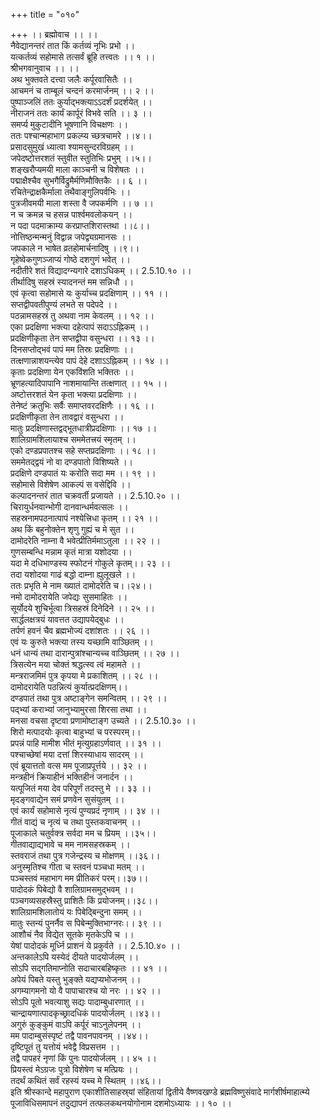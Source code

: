 +++
title = "०१०"

+++
।। ब्रह्मोवाच ।। ।।  
नैवेद्यानन्तरं तात किं कर्तव्यं नृभिः प्रभो ।।  
यत्कर्तव्यं सहोमासे तत्सर्वं ब्रूहि तत्त्वतः ।। १ ।।  
श्रीभगवानुवाच ।। ।।  
अथ भुक्तवते दत्त्वा जलैः कर्पूरवासितैः ।।  
आचमनं च ताम्बूलं चन्दनं करमार्जनम् ।। २ ।।  
पुष्पाञ्जलिं ततः कुर्याद्भक्त्याऽऽदर्शं प्रदर्शयेत् ।।  
नीराजनं ततः कार्यं कार्पूरं विभवे सति ।। ३ ।।  
समर्प्य मुकुटादीनि भूषणानि विचक्षणः ।।  
ततः पश्चान्महाभाग प्रकल्प्य च्छत्रचामरे ।।४।।  
प्रसादसुमुखं ध्यात्वा श्यामसुन्दरविग्रहम् ।।  
जपेदष्टोत्तरशतं स्तुवीत स्तुतिभिः प्रभुम् ।।५।।  
शङ्खरौप्यमयी माला काञ्चनी च विशेषतः ।।  
पद्माक्षैश्चैव सुभगैर्विद्रुमैर्मणिमौक्तिकैः ।। ६ ।।  
रचितेन्द्राक्षकैर्माला तथैवाङ्गुलिपर्वभिः ।।  
पुत्रजीवमयी माला शस्ता वै जपकर्मणि ।। ७ ।।  
न च क्रमन्न च हसन्न पार्श्वमवलोकयन् ।।  
न पदा पदमाक्राम्य करप्राप्तशिरास्तथा ।।८।।  
नोत्तिष्ठन्मन्मनुं विद्वान्न जपेद्व्यग्रमानसः ।।  
जपकाले न भाषेत व्रतहोमार्चनादिषु ।।९।।  
गृहेष्वेकगुणञ्जाप्यं गोष्ठे दशगुणं भवेत् ।।  
नदीतीरे शतं विद्यादग्न्यगारे दशाऽधिकम् ।। 2.5.10.१० ।।  
तीर्थादिषु सहस्रं स्यादनन्तं मम सन्निधौ ।।  
एवं कृत्वा सहोमासे यः कुर्याच्च प्रदक्षिणाम् ।। ११ ।।  
सप्तद्वीपवतीपुण्यं लभते स पदेपदे ।।  
पठन्नामसहस्रं तु अथवा नाम केवलम् ।। १२ ।।  
एका प्रदक्षिणा भक्त्या दहेत्पापं सदाऽऽह्निकम् ।।  
प्रदक्षिणीकृता तेन सप्तद्वीपा वसुन्धरा ।। १३ ।।  
दिनसप्तोद्भवं पापं मम तिस्रः प्रदक्षिणाः ।।  
तत्क्षणान्नाशयन्त्येव पापं देहे दशाऽऽह्निकम् ।। १४ ।।  
कृताः प्रदक्षिणा येन एकविंशति भक्तितः ।।  
भ्रूणहत्यादिपापानि नाशमायान्ति तत्क्षणात् ।। १५ ।।  
अष्टोत्तरशतं येन कृता भक्त्या प्रदक्षिणाः ।।  
तेनेष्टं क्रतुभिः सर्वैः समाप्तवरदक्षिणैः ।। १६ ।।  
प्रदक्षिणीकृता तेन तावद्वारं वसुन्धरा ।।  
मातुः प्रदक्षिणास्तद्वद्भूतधात्रीप्रदक्षिणाः ।। १७ ।।  
शालिग्रामशिलायाश्च सममेतत्त्रयं स्मृतम् ।।  
एको दण्डप्रपातश्च सहे सप्तप्रदक्षिणाः ।। १८ ।।  
सममेतद्द्वयं नो वा दण्डपातो विशिष्यते ।।  
प्रदक्षिणे दण्डपातं यः करोति सदा मम ।। १९ ।।  
सहोमासे विशेषेण आकल्पं स वसेद्दिवि ।।  
कल्पादनन्तरं तात चक्रवर्ती प्रजायते ।। 2.5.10.२० ।।  
चिरायुर्धनवान्भोगी दानवान्धर्मवत्सलः ।।  
सहस्रनामपठनात्पापं नश्येत्त्रिधा कृतम् ।। २१ ।।  
अथ किं बहुनोक्तेन शृणु गुह्यं च मे सुत ।।  
दामोदरेति नाम्ना वै भवेत्प्रीतिर्ममाऽतुला ।। २२ ।।  
गुणसम्बन्धि मन्नाम कृतं मात्रा यशोदया ।।  
यदा मे दधिभाण्डस्य स्फोटनं गोकुले कृतम्।। २३ ।।  
तदा यशोदया गाढं बद्धो दाम्ना ह्युलूखले ।।  
ततः प्रभृति मे नाम ख्यातं दामोदरेति च।।२४।।  
नमो दामोदरायेति जपेद्यः सुसमाहितः ।।  
सूर्योदये शुचिर्भूत्वा त्रिसहस्रं दिनेदिने ।। २५ ।।  
सार्द्धलक्षत्रयं यावत्तत उद्यापयेद्बुधः ।।  
तर्पणं हवनं चैव ब्रह्मभोज्यं दशांशतः ।। २६ ।।  
एवं यः कुरुते भक्त्या तस्य यच्छामि वाञ्छितम् ।।  
धनं धान्यं तथा दारान्पुत्रांश्चान्यच्च वाञ्छितम् ।। २७ ।।  
त्रिसत्येन मया चोक्तं श्रद्धत्स्व त्वं महामते ।।  
मन्त्रराजमिमं पुत्र कृपया मे प्रकाशितम् ।। २८ ।।  
दामोदरायेति पठन्नित्यं कुर्यात्प्रदक्षिणम्।।  
दण्डपातं तथा पुत्र अष्टाङ्गेन समन्वितम् ।। २९ ।।  
पद्भ्यां कराभ्यां जानुभ्यामुरसा शिरसा तथा ।।  
मनसा वचसा दृष्टवा प्रणामोष्टाङ्ग उच्यते ।। 2.5.10.३० ।।  
शिरो मत्पादयोः कृत्वा बाहुभ्यां च परस्परम्।।  
प्रपन्नं पाहि मामीश भीतं मृत्युग्रहाऽर्णवात् ।। ३१ ।।  
पश्चाच्छेषां मया दत्तां शिरस्याधाय सादरम् ।।  
एवं ब्रूयात्ततो वत्स मम पूजाप्रपूर्त्तये ।। ३२ ।।  
मन्त्रहीनं क्रियाहीनं भक्तिहीनं जनार्दन ।।  
यत्पूजितं मया देव परिपूर्णं तदस्तु मे ।। ३३ ।।  
मृदङ्गवाद्येन समं प्रणवेन सुसंयुतम् ।।  
एवं कार्यं सहोमासे नृत्यं पुण्यप्रदं नृणाम् ।। ३४ ।।  
गीतं वाद्यं च नृत्यं च तथा पुस्तकवाचनम् ।।  
पूजाकाले चतुर्वक्त्र सर्वदा मम च प्रियम् ।।३५।।  
गीतवाद्याद्यभावे च मम नामसहस्रकम् ।।  
स्तवराजं तथा पुत्र गजेन्द्रस्य च मोक्षणम् ।।३६।।  
अनुस्मृतिश्च गीता च स्तवनं पञ्चधा मतम् ।।  
पञ्चस्तवं महाभाग मम प्रीतिकरं परम्।।३७।।  
पादोदकं पिबेद्यो वै शालिग्रामसमुद्भवम् ।।  
पञ्चगव्यसहस्रैस्तु प्राशितैः किं प्रयोजनम्।।३८।।  
शालिग्रामशिलातोयं यः पिबेद्बिन्दुना समम् ।।  
मातुः स्तन्यं पुनर्नैव स पिबेन्मुक्तिभाग्नरः।। ३९ ।।  
आशौचं नैव विद्येत सूतके मृतकेऽपि च ।।  
येषां पादोदकं मूर्ध्नि प्राशनं ये प्रकुर्वते ।। 2.5.10.४० ।।  
अन्तकालेऽपि यस्येदं दीयते पादयोर्जलम् ।।  
सोऽपि सद्गतिमाप्नोति सदाचारबहिष्कृतः ।। ४१ ।।  
अपेयं पिबते यस्तु भुङ्क्ते यद्यप्यभोजनम् ।।  
अगम्यागमनो यो वै पापाचारश्च यो नरः ।। ४२ ।।  
सोऽपि पूतो भवत्याशु सद्यः पादाम्बुधारणात् ।।  
चान्द्रायणात्पादकृच्छ्रादधिकं पादयोर्जलम् ।।४३।।  
अगुरुं कुङ्कुमं वाऽपि कर्पूरं चाऽनुलेपनम् ।।  
मम पादाम्बुसंस्पृष्टं तद्वै पावनपावनम् ।।४४।।  
दृष्टिपूतं तु यत्तोयं भवेद्वै विप्रसत्तम ।।  
तद्वै पापहरं नृणां किं पुनः पादयोर्जलम् ।। ४५ ।।  
प्रियस्त्वं मेऽग्रजः पुत्रो विशेषेण च मत्प्रियः ।।  
तदर्थं कथितं सर्वं रहस्यं यच्च मे स्थितम् ।।४६।।  
इति श्रीस्कान्दे महापुराण एकाशीतिसाहस्र्यां संहितायां द्वितीये वैष्णवखण्डे ब्रह्मविष्णुसंवादे मार्गशीर्षमाहात्म्ये पूजाविधिसमापनं तदुद्यापनं तत्फलकथनयोगोनाम दशमोऽध्यायः ।। १० ।।